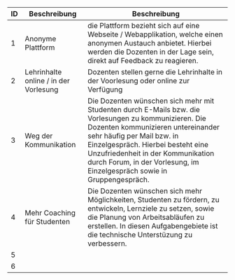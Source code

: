  ID | Beschreibung | Beschreibung |
----|--------------|-------|
 1| Anonyme Plattform  | die Plattform bezieht sich auf eine Webseite / Webapplikation, welche einen anonymen Austauch anbietet. Hierbei werden die Dozenten in der Lage sein, direkt auf Feedback zu reagieren. | 
 2| Lehrinhalte online / in der Vorlesung | Dozenten stellen gerne die Lehrinhalte in der Voorlesung oder online zur Verfügung |
 3| Weg der Kommunikation  | Die Dozenten wünschen sich mehr mit Studenten durch E-Mails bzw. die Vorlesungen zu kommunizieren. Die Dozenten kommunizieren untereinander sehr  häufig per Mail bzw. in Einzelgespräch. Hierbei besteht eine Unzufriedenheit in der Kommunikation durch Forum, in der Vorlesung, im Einzelgespräch sowie in Gruppengespräch. | 
 4| Mehr Coaching für Studenten | Die Dozenten wünschen sich mehr Möglichkeiten, Studenten zu fördern, zu entwickeln, Lernziele zu setzen, sowie die Planung von Arbeitsabläufen zu erstellen. In diesen Aufgabengebiete ist die technische Unterstüzung zu verbessern. |
 5| | |
 6| | |
